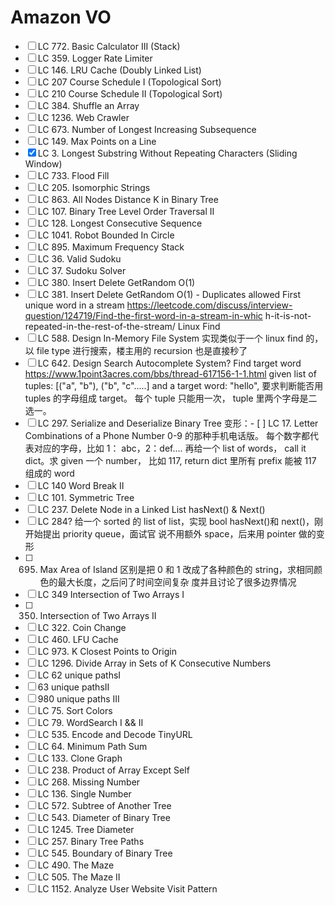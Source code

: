 # Amazon VO

-   [ ] LC 772. Basic Calculator III (Stack)
-   [ ] LC 359. Logger Rate Limiter
-   [ ] LC 146. LRU Cache (Doubly Linked List)
-   [ ] LC 207 Course Schedule I (Topological Sort)
-   [ ] LC 210 Course Schedule II (Topological Sort)
-   [ ] LC 384. Shuffle an Array
-   [ ] LC 1236. Web Crawler
-   [ ] LC 673. Number of Longest Increasing Subsequence
-   [ ] LC 149. Max Points on a Line
-   [x] LC 3. Longest Substring Without Repeating Characters (Sliding Window)
-   [ ] LC 733. Flood Fill
-   [ ] LC 205. Isomorphic Strings
-   [ ] LC 863. All Nodes Distance K in Binary Tree
-   [ ] LC 107. Binary Tree Level Order Traversal II
-   [ ] LC 128. Longest Consecutive Sequence
-   [ ] LC 1041. Robot Bounded In Circle
-   [ ] LC 895. Maximum Frequency Stack
-   [ ] LC 36. Valid Sudoku
-   [ ] LC 37. Sudoku Solver
-   [ ] LC 380. Insert Delete GetRandom O(1)
-   [ ] LC 381. Insert Delete GetRandom O(1) - Duplicates allowed
        First unique word in a stream
        https://leetcode.com/discuss/interview-question/124719/Find-the-first-word-in-a-stream-in-whic
        h-it-is-not-repeated-in-the-rest-of-the-stream/
        Linux Find
-   [ ] LC 588. Design In-Memory File System
        实现类似于⼀个 linux find 的，以 file type 进⾏搜索，楼主⽤的 recursion 也是直接秒了
-   [ ] LC 642. Design Search Autocomplete System?
        Find target word
        https://www.1point3acres.com/bbs/thread-617156-1-1.html
        given list of tuples: [("a", "b"), ("b", "c".....] and a target word: "hello", 要求判断能否⽤ tuples
        的字母组成 target。 每个 tuple 只能⽤⼀次， tuple ⾥两个字母是⼆选⼀。
-   [ ] LC 297. Serialize and Deserialize Binary Tree
        变形：- [ ] LC 17. Letter Combinations of a Phone Number
        0-9 的那种⼿机电话版。 每个数字都代表对应的字母，⽐如 1： abc，2：def.... 再给⼀个
        list of words， call it dict。求 given ⼀个 number， ⽐如 117, return dict ⾥所有 prefix 能被
        117 组成的 word
-   [ ] LC 140 Word Break II
-   [ ] LC 101. Symmetric Tree
-   [ ] LC 237. Delete Node in a Linked List
        hasNext() & Next()
-   [ ] LC 284?
        给⼀个 sorted 的 list of list，实现 bool hasNext()和 next()，刚开始提出 priority queue，⾯试官
        说不⽤额外 space，后来⽤ pointer 做的变形
-   [ ] 695. Max Area of Island
         区别是把 0 和 1 改成了各种颜⾊的 string，求相同颜⾊的最⼤长度，之后问了时间空间复杂
         度并且讨论了很多边界情况
-   [ ] LC 349 Intersection of Two Arrays I
-   [ ] 350. Intersection of Two Arrays II
-   [ ] LC 322. Coin Change
-   [ ] LC 460. LFU Cache
-   [ ] LC 973. K Closest Points to Origin
-   [ ] LC 1296. Divide Array in Sets of K Consecutive Numbers
-   [ ] LC 62 unique pathsI
-   [ ] 63 unique pathsII
-   [ ] 980 unique paths III
-   [ ] LC 75. Sort Colors
-   [ ] LC 79. WordSearch I && II
-   [ ] LC 535. Encode and Decode TinyURL
-   [ ] LC 64. Minimum Path Sum
-   [ ] LC 133. Clone Graph
-   [ ] LC 238. Product of Array Except Self
-   [ ] LC 268. Missing Number
-   [ ] LC 136. Single Number
-   [ ] LC 572. Subtree of Another Tree
-   [ ] LC 543. Diameter of Binary Tree
-   [ ] LC 1245. Tree Diameter
-   [ ] LC 257. Binary Tree Paths
-   [ ] LC 545. Boundary of Binary Tree
-   [ ] LC 490. The Maze
-   [ ] LC 505. The Maze II
-   [ ] LC 1152. Analyze User Website Visit Pattern
